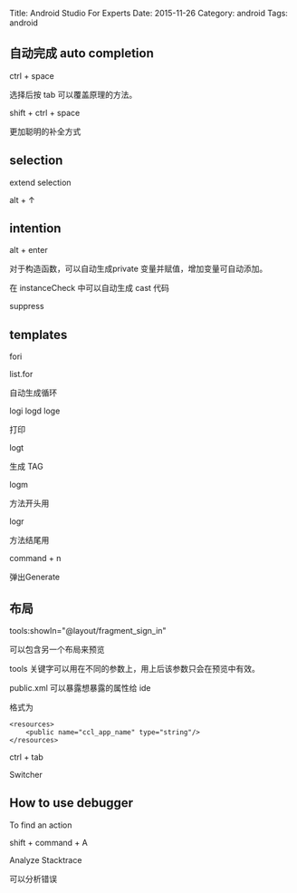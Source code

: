 Title: Android Studio For Experts
Date: 2015-11-26
Category: android
Tags: android

## 自动完成 auto completion

ctrl + space

选择后按 tab 可以覆盖原理的方法。

shift + ctrl + space

更加聪明的补全方式

## selection

extend selection

alt + ↑

## intention 

alt + enter 

对于构造函数，可以自动生成private 变量并赋值，增加变量可自动添加。

在 instanceCheck 中可以自动生成  cast 代码

suppress

## templates

fori

list.for

自动生成循环

logi logd loge

打印

logt

生成 TAG

logm 

方法开头用

logr

方法结尾用

command + n 

弹出Generate

## 布局

tools:showIn="@layout/fragment_sign_in"

可以包含另一个布局来预览

tools 关键字可以用在不同的参数上，用上后该参数只会在预览中有效。

public.xml 可以暴露想暴露的属性给 ide

格式为
```
<resources>
    <public name="ccl_app_name" type="string"/>
</resources>
```

ctrl + tab

Switcher

## How to use debugger

To find an action

shift + command + A

Analyze Stacktrace

可以分析错误



